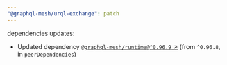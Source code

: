```yaml
---
"@graphql-mesh/urql-exchange": patch
---
```

dependencies updates:
  - Updated dependency [`@graphql-mesh/runtime@^0.96.9` ↗︎](https://www.npmjs.com/package/@graphql-mesh/runtime/v/0.96.9) (from `^0.96.8`, in `peerDependencies`)
